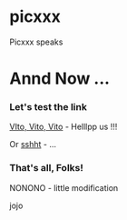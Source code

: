 # picxxx
Picxxx speaks
# Annd Now ...
### Let's test the link

  [VIto, Vito, Vito](images/VitoVolt.png) - Helllpp us !!!

Or [sshht](images/BLAEAH.jpg) - ...
### That's all, Folks!

NONONO - little modification 

jojo
